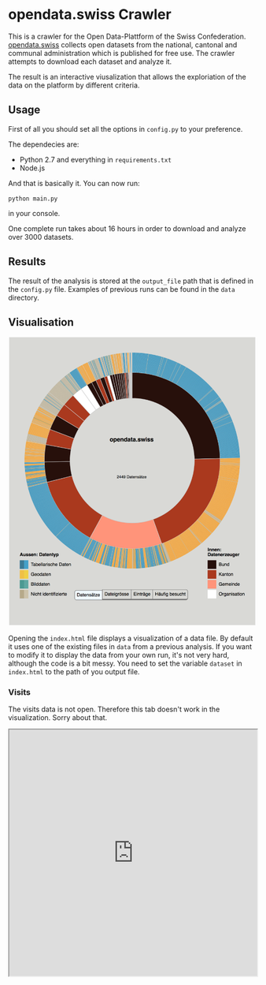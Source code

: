 # opendata.swiss Crawler

This is a crawler for the Open Data-Plattform of the Swiss Confederation. [opendata.swiss](http://opendata.swiss) collects open datasets from the national, cantonal and communal administration which is published for free use. The crawler attempts to download each dataset and analyze it.

The result is an interactive viusalization that allows the exploriation of the data on the platform by different criteria.

## Usage

First of all you should set all the options in `config.py` to your preference.

The dependecies are:

* Python 2.7 and everything in `requirements.txt`
* Node.js

And that is basically it. You can now run:

    python main.py

in your console.

One complete run takes about 16 hours in order to download and analyze over 3000 datasets.

## Results

The result of the analysis is stored at the `output_file` path that is defined in the `config.py` file. Examples of previous runs can be found in the `data` directory.

## Visualisation

![visualization](assets/visualisation.png)

Opening the `index.html` file displays a visualization of a data file. By default it uses one of the existing files in `data` from a previous analysis. If you want to modify it to display the data from your own run, it's not very hard, although the code is a bit messy. You need to set the variable `dataset` in `index.html` to the path of you output file.

### Visits

The visits data is not open. Therefore this tab doesn't work in the visualization. Sorry about that.

<iframe id="landscape" src="https://jonasoesch.ch/content/02-articles/9-opendata-landscape/cantons/cantons.htmll" width="100%" height="500px"></iframe>
